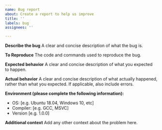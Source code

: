 ```yaml
---
name: Bug report
about: Create a report to help us improve
title: ''
labels: bug
assignees: ''

---
```


**Describe the bug**
A clear and concise description of what the bug is.

**To Reproduce**
The code and commands used to reproduce the bug.

**Expected behavior**
A clear and concise description of what you expected to happen.

**Actual behavior**
A clear and concise description of what actually happened, rather than what you expected. If applicable, also include errors.

**Environment (please complete the following information):**
 - OS: [e.g. Ubuntu 18.04, Windows 10, etc]
 - Compiler: [e.g. GCC, MSVC]
 - Version [e.g. 1.0.0]

**Additional context**
Add any other context about the problem here.
